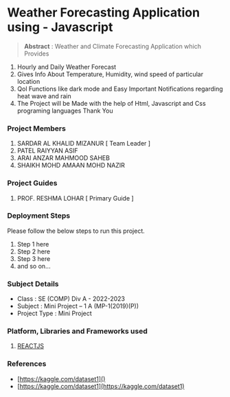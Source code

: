 # Weather Forecasting Application using - Javascript

> **Abstract** : Weather and Climate Forecasting Application which Provides
1) Hourly and Daily Weather Forecast
2) Gives Info About Temperature, Humidity, wind speed of particular location 
3) Qol Functions like dark mode and Easy Important Notifications regarding heat wave and rain
4) The Project will be Made with the help of Html, Javascript and Css programing languages
Thank You

### Project Members
1. SARDAR AL KHALID MIZANUR  [ Team Leader ] 
2. PATEL RAIYYAN ASIF 
3. ARAI ANZAR MAHMOOD SAHEB 
4. SHAIKH MOHD AMAAN MOHD NAZIR 

### Project Guides
1. PROF. RESHMA LOHAR  [ Primary Guide ] 

### Deployment Steps
Please follow the below steps to run this project.
1. Step 1 here
2. Step 2 here
3. Step 3 here
3. and so on...

### Subject Details
- Class : SE (COMP) Div A - 2022-2023
- Subject : Mini Project – 1 A  (MP-1(2019)(P))
- Project Type : Mini Project

### Platform, Libraries and Frameworks used
1. [REACTJS](https://reactjs.org)

### References
- [https://kaggle.com/dataset1]()
- [https://kaggle.com/dataset1](https://kaggle.com/dataset1)
